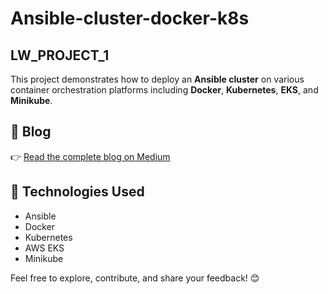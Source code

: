 # Ansible-cluster-docker-k8s
## LW_PROJECT_1

This project demonstrates how to deploy an **Ansible cluster** on various container orchestration platforms including **Docker**, **Kubernetes**, **EKS**, and **Minikube**.

## 📖 Blog

👉 [Read the complete blog on Medium](https://medium.com/@priyamsanodiya340/deploying-an-ansible-cluster-on-docker-kubernetes-eks-minikube-789acd719bb0)

## 🚀 Technologies Used

- Ansible
- Docker
- Kubernetes
- AWS EKS
- Minikube

Feel free to explore, contribute, and share your feedback! 😊
